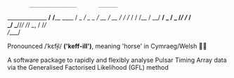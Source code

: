            _______________       ______
______________  __/__  __/____  ____  /
_  ___/  _ \_  /_ __  /_ __  / / /_  / 
/ /__ /  __/  __/ _  __/ _  /_/ /_  /  
\___/ \___//_/    /_/    _\__, / /_/   
                         /____/        

Pronounced /ˈkɛfɨ̞l/ **('keff-ill')**, meaning 'horse' in Cymraeg/Welsh 🏴󠁧󠁢󠁷󠁬󠁳󠁿🐎

A software package to rapidly and flexibly analyse Pulsar Timing Array data via the Generalised Factorised Likelihood (GFL) method
